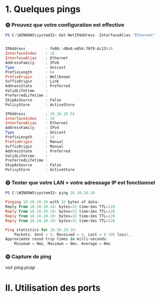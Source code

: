 # 1. Quelques pings

### **🌞 Prouvez que votre configuration est effective**

```powershell
PS C:\WINDOWS\system32> Get-NetIPAddress -InterfaceAlias "Ethernet"


IPAddress         : fe80::d8e9:e054:70f9:dc13%10
InterfaceIndex    : 10
InterfaceAlias    : Ethernet
AddressFamily     : IPv6
Type              : Unicast
PrefixLength      : 64
PrefixOrigin      : WellKnown
SuffixOrigin      : Link
AddressState      : Preferred
ValidLifetime     :
PreferredLifetime :
SkipAsSource      : False
PolicyStore       : ActiveStore

IPAddress         : 10.10.10.54
InterfaceIndex    : 10
InterfaceAlias    : Ethernet
AddressFamily     : IPv4
Type              : Unicast
PrefixLength      : 24
PrefixOrigin      : Manual
SuffixOrigin      : Manual
AddressState      : Preferred
ValidLifetime     :
PreferredLifetime :
SkipAsSource      : False
PolicyStore       : ActiveStore
```

### **🌞 Tester que votre LAN + votre adressage IP est fonctionnel**

```powershell
PS C:\WINDOWS\system32> ping 10.10.10.10

Pinging 10.10.10.10 with 32 bytes of data:
Reply from 10.10.10.10: bytes=32 time<1ms TTL=128
Reply from 10.10.10.10: bytes=32 time<1ms TTL=128
Reply from 10.10.10.10: bytes=32 time<1ms TTL=128
Reply from 10.10.10.10: bytes=32 time<1ms TTL=128

Ping statistics for 10.10.10.10:
    Packets: Sent = 4, Received = 4, Lost = 0 (0% loss),
Approximate round trip times in milli-seconds:
    Minimum = 0ms, Maximum = 0ms, Average = 0ms
```

### **🌞 Capture de ping**

_voir ping.pcap_

# II. Utilisation des ports


